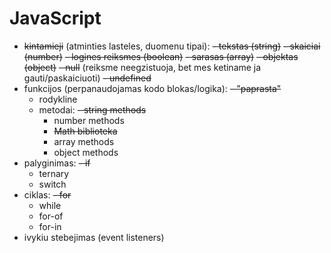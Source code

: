 # JavaScript

- ~~kintamieji~~ (atminties lasteles, duomenu tipai):
  ~~- tekstas (string)~~
  ~~- skaiciai (number)~~
  ~~- logines reiksmes (boolean)~~
  ~~- sarasas (array)~~
  ~~- objektas (object)~~
  ~~- null~~ (reiksme neegzistuoja, bet mes ketiname ja gauti/paskaiciuoti)
  ~~- undefined~~
- funkcijos (perpanaudojamas kodo blokas/logika):
  ~~- "paprasta"~~
  - rodykline
  - metodai:
    ~~- string methods~~
    - number methods
    - ~~Math biblioteka~~
    - array methods
    - object methods
- palyginimas:
  ~~- if~~
  - ternary
  - switch
- ciklas:
  ~~- for~~
  - while
  - for-of
  - for-in
- ivykiu stebejimas (event listeners)
